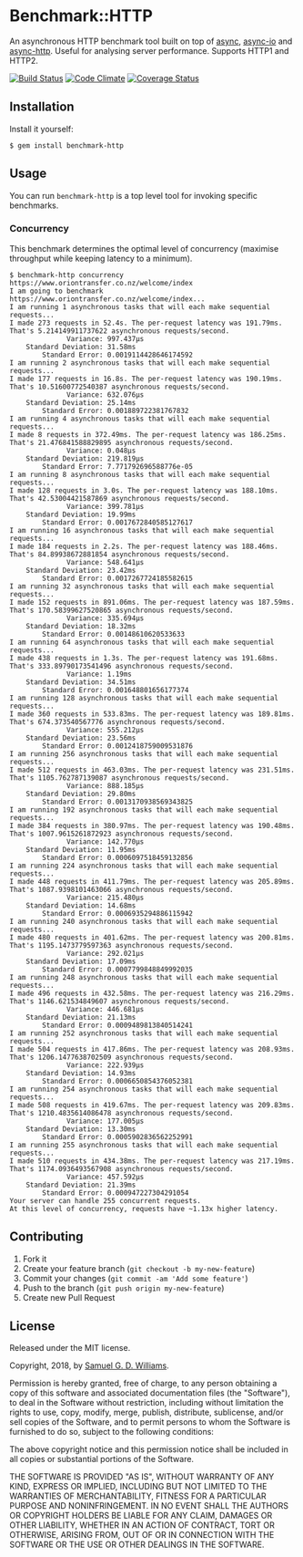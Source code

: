 # Benchmark::HTTP

An asynchronous HTTP benchmark tool built on top of [async], [async-io] and [async-http]. Useful for analysing server performance. Supports HTTP1 and HTTP2.

[![Build Status](https://secure.travis-ci.org/socketry/benchmark-http.svg)](http://travis-ci.org/socketry/benchmark-http)
[![Code Climate](https://codeclimate.com/github/socketry/benchmark-http.svg)](https://codeclimate.com/github/socketry/benchmark-http)
[![Coverage Status](https://coveralls.io/repos/socketry/benchmark-http/badge.svg)](https://coveralls.io/r/socketry/benchmark-http)

[async]: https://github.com/socketry/async
[async-io]: https://github.com/socketry/async-io
[async-http]: https://github.com/socketry/async-http

## Installation

Install it yourself:

	$ gem install benchmark-http

## Usage

You can run `benchmark-http` is a top level tool for invoking specific benchmarks.

### Concurrency

This benchmark determines the optimal level of concurrency (maximise throughput while keeping latency to a minimum).

```shell
$ benchmark-http concurrency https://www.oriontransfer.co.nz/welcome/index
I am going to benchmark https://www.oriontransfer.co.nz/welcome/index...
I am running 1 asynchronous tasks that will each make sequential requests...
I made 273 requests in 52.4s. The per-request latency was 191.79ms. That's 5.214149911737622 asynchronous requests/second.
	          Variance: 997.437µs
	Standard Deviation: 31.58ms
	    Standard Error: 0.0019114428646174592
I am running 2 asynchronous tasks that will each make sequential requests...
I made 177 requests in 16.8s. The per-request latency was 190.19ms. That's 10.51600772540387 asynchronous requests/second.
	          Variance: 632.076µs
	Standard Deviation: 25.14ms
	    Standard Error: 0.001889722381767832
I am running 4 asynchronous tasks that will each make sequential requests...
I made 8 requests in 372.49ms. The per-request latency was 186.25ms. That's 21.476841588829895 asynchronous requests/second.
	          Variance: 0.048µs
	Standard Deviation: 219.819µs
	    Standard Error: 7.771792696588776e-05
I am running 8 asynchronous tasks that will each make sequential requests...
I made 128 requests in 3.0s. The per-request latency was 188.10ms. That's 42.53004421587869 asynchronous requests/second.
	          Variance: 399.781µs
	Standard Deviation: 19.99ms
	    Standard Error: 0.0017672840585127617
I am running 16 asynchronous tasks that will each make sequential requests...
I made 184 requests in 2.2s. The per-request latency was 188.46ms. That's 84.89938672881854 asynchronous requests/second.
	          Variance: 548.641µs
	Standard Deviation: 23.42ms
	    Standard Error: 0.0017267724185582615
I am running 32 asynchronous tasks that will each make sequential requests...
I made 152 requests in 891.06ms. The per-request latency was 187.59ms. That's 170.58399627520865 asynchronous requests/second.
	          Variance: 335.694µs
	Standard Deviation: 18.32ms
	    Standard Error: 0.00148610620533633
I am running 64 asynchronous tasks that will each make sequential requests...
I made 438 requests in 1.3s. The per-request latency was 191.68ms. That's 333.89790173541496 asynchronous requests/second.
	          Variance: 1.19ms
	Standard Deviation: 34.51ms
	    Standard Error: 0.001648801656177374
I am running 128 asynchronous tasks that will each make sequential requests...
I made 360 requests in 533.83ms. The per-request latency was 189.81ms. That's 674.373540567776 asynchronous requests/second.
	          Variance: 555.212µs
	Standard Deviation: 23.56ms
	    Standard Error: 0.0012418759009531876
I am running 256 asynchronous tasks that will each make sequential requests...
I made 512 requests in 463.03ms. The per-request latency was 231.51ms. That's 1105.762787139087 asynchronous requests/second.
	          Variance: 888.185µs
	Standard Deviation: 29.80ms
	    Standard Error: 0.0013170938569343825
I am running 192 asynchronous tasks that will each make sequential requests...
I made 384 requests in 380.97ms. The per-request latency was 190.48ms. That's 1007.9615261872923 asynchronous requests/second.
	          Variance: 142.770µs
	Standard Deviation: 11.95ms
	    Standard Error: 0.0006097518459132856
I am running 224 asynchronous tasks that will each make sequential requests...
I made 448 requests in 411.79ms. The per-request latency was 205.89ms. That's 1087.9398101463066 asynchronous requests/second.
	          Variance: 215.480µs
	Standard Deviation: 14.68ms
	    Standard Error: 0.0006935294886115942
I am running 240 asynchronous tasks that will each make sequential requests...
I made 480 requests in 401.62ms. The per-request latency was 200.81ms. That's 1195.1473779597363 asynchronous requests/second.
	          Variance: 292.021µs
	Standard Deviation: 17.09ms
	    Standard Error: 0.0007799848849992035
I am running 248 asynchronous tasks that will each make sequential requests...
I made 496 requests in 432.58ms. The per-request latency was 216.29ms. That's 1146.621534849607 asynchronous requests/second.
	          Variance: 446.681µs
	Standard Deviation: 21.13ms
	    Standard Error: 0.0009489813840514241
I am running 252 asynchronous tasks that will each make sequential requests...
I made 504 requests in 417.86ms. The per-request latency was 208.93ms. That's 1206.1477638702509 asynchronous requests/second.
	          Variance: 222.939µs
	Standard Deviation: 14.93ms
	    Standard Error: 0.0006650854376052381
I am running 254 asynchronous tasks that will each make sequential requests...
I made 508 requests in 419.67ms. The per-request latency was 209.83ms. That's 1210.4835614086478 asynchronous requests/second.
	          Variance: 177.005µs
	Standard Deviation: 13.30ms
	    Standard Error: 0.0005902836562252991
I am running 255 asynchronous tasks that will each make sequential requests...
I made 510 requests in 434.38ms. The per-request latency was 217.19ms. That's 1174.0936493567908 asynchronous requests/second.
	          Variance: 457.592µs
	Standard Deviation: 21.39ms
	    Standard Error: 0.000947227304291054
Your server can handle 255 concurrent requests.
At this level of concurrency, requests have ~1.13x higher latency.
```

## Contributing

1. Fork it
2. Create your feature branch (`git checkout -b my-new-feature`)
3. Commit your changes (`git commit -am 'Add some feature'`)
4. Push to the branch (`git push origin my-new-feature`)
5. Create new Pull Request

## License

Released under the MIT license.

Copyright, 2018, by [Samuel G. D. Williams](http://www.codeotaku.com/samuel-williams).

Permission is hereby granted, free of charge, to any person obtaining a copy
of this software and associated documentation files (the "Software"), to deal
in the Software without restriction, including without limitation the rights
to use, copy, modify, merge, publish, distribute, sublicense, and/or sell
copies of the Software, and to permit persons to whom the Software is
furnished to do so, subject to the following conditions:

The above copyright notice and this permission notice shall be included in
all copies or substantial portions of the Software.

THE SOFTWARE IS PROVIDED "AS IS", WITHOUT WARRANTY OF ANY KIND, EXPRESS OR
IMPLIED, INCLUDING BUT NOT LIMITED TO THE WARRANTIES OF MERCHANTABILITY,
FITNESS FOR A PARTICULAR PURPOSE AND NONINFRINGEMENT. IN NO EVENT SHALL THE
AUTHORS OR COPYRIGHT HOLDERS BE LIABLE FOR ANY CLAIM, DAMAGES OR OTHER
LIABILITY, WHETHER IN AN ACTION OF CONTRACT, TORT OR OTHERWISE, ARISING FROM,
OUT OF OR IN CONNECTION WITH THE SOFTWARE OR THE USE OR OTHER DEALINGS IN
THE SOFTWARE.

